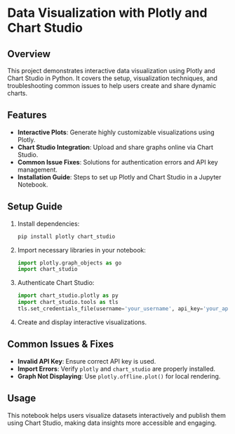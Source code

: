 # Data Visualization with Plotly and Chart Studio

## Overview
This project demonstrates interactive data visualization using Plotly and Chart Studio in Python. It covers the setup, visualization techniques, and troubleshooting common issues to help users create and share dynamic charts.

## Features
- **Interactive Plots**: Generate highly customizable visualizations using Plotly.
- **Chart Studio Integration**: Upload and share graphs online via Chart Studio.
- **Common Issue Fixes**: Solutions for authentication errors and API key management.
- **Installation Guide**: Steps to set up Plotly and Chart Studio in a Jupyter Notebook.

## Setup Guide
1. Install dependencies:
   ```bash
   pip install plotly chart_studio
   ```
2. Import necessary libraries in your notebook:
   ```python
   import plotly.graph_objects as go
   import chart_studio
   ```
3. Authenticate Chart Studio:
   ```python
   import chart_studio.plotly as py
   import chart_studio.tools as tls
   tls.set_credentials_file(username='your_username', api_key='your_api_key')
   ```
4. Create and display interactive visualizations.

## Common Issues & Fixes
- **Invalid API Key**: Ensure correct API key is used.
- **Import Errors**: Verify `plotly` and `chart_studio` are properly installed.
- **Graph Not Displaying**: Use `plotly.offline.plot()` for local rendering.

## Usage
This notebook helps users visualize datasets interactively and publish them using Chart Studio, making data insights more accessible and engaging.



